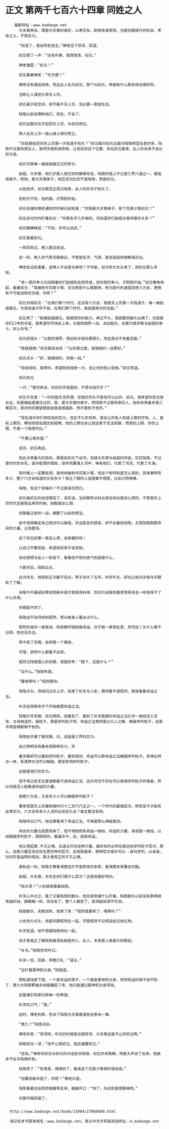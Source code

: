 # 正文 第两千七百六十四章 同姓之人
        最新网址：www.badaoge.net
          大天尊茶会，既是大天尊的爱好，以茶交友，助修炼者顿悟，也是切磋提升的机会，茶会之上，不禁武力。
      
          “知道了，我会转告道主。”禅老压下惊讶，回道。
      
          初见嗯了一声：“还有件事，我想渐渐，初元。”
      
          禅老皱眉：“初元？”
      
          初见看着禅老：“可方便？”
      
          禅老没有理由拒绝，而且此人名为初见，那个叫初元，两者有什么联系他也很好奇。
      
          当即让人请初元来天上宗。
      
          初元属于始空间，却不属于天上宗，没必要一直留在这。
      
          陆隐以前会限制他们，现在，不会了。
      
          初元在数日后才赶回天上宗，与初见相见。
      
          两人在天上宗一座山峰上相对而立。
      
          “你就是始空间天上宗第一大陆道子初元？”初见面对初元比面对陆隐明显在意的多，陆隐不过是陆家后人，虽然天赋机缘奇绝，让他走到这个位置，但在初见看来，此人的未来不会比初元高。
      
          初元可是唯一被始祖接见过的奇才。
      
          始祖，大天尊，他们才是人类已知的巅峰存在，陆隐的祖上不过是三界六道之一，是始祖弟子，而他，是大天尊弟子，他应该对比的不是陆隐，而是初元。
      
          从始至终，初见都没正视过陆隐，此人的好日子到头了。
      
          但初元不同，他的路，才刚刚开始。
      
          初元在接到禅老通知的时候已经知道：“你就是大天尊弟子，那个完美少尊初见？”
      
          初见目光灼灼盯着初元：“你我名字几乎相同，可知道你们始祖与我师尊的关系？”
      
          初元眼睛眯起：“不知，你可以说说。”
      
          初见看着初元。
      
          一阵风吹过，两人都没说话。
      
          这一刻，两人的气质无限接近，不管是名字，气质，甚至就连样貌都很近似。
      
          禅老在远处看着，这两人不会是兄弟吧？不可能，初元年代太古老了，而初见那么年轻。
      
          “老一辈的争斗已经随着你们始祖死去而终结，但你我的争斗，才刚刚开始。”初见嘴角弯起，看着初元：“我被称作完美少尊，无论修炼什么都极快，修为提升的速度冠绝六方会，更拥有不可能战败的天赋，你呢？”
      
          初元对视初见：“在我们那个时代，还没有六方会，我是天上宗第一大陆道子，唯一被始祖接见，为其他道子所不容，在我们那个时代，我就是绝对的无敌。”
      
          初见笑了：“能被始祖接见，我相信你的能力，再过不久，我就要突破化仙境了，也就是你们口中的半祖，我希望你尽快赶上来，与我同境界一战，决出胜负，也算为我师尊与始祖的争斗，划上句号。”
      
          初元却摇头：“以我的境界，想达到半祖尚需很久，而且我也不急着突破。”
      
          “那就祖境。”初见极具自信：“以你我之能，祖境相约一战更好。”
      
          初元点头：“好，祖境相约，你我一战。”
      
          “哈哈哈哈，我等你，希望败给陆隐一次，没让你的信心受挫。”初见笑道。
      
          初元目光
      
          一闪：“暂时来说，你的对手就是他，不想与他交手？”
      
          初见不在意：“一时的胜负无所谓，你我的尽头不是他可以比的，初元，我希望你目光放长远，你是被始祖接见过的，我，是大天尊的弟子，而陆隐不过是陆家后人，他的未来最多是三尊层次，我对你的期望是能给我造成威胁，而不是败于他手。”
      
          “现在或许你们惊叹他的实力，但在不久的将来，我会让所有人知道上限的可怕，人，是有上限的，哪怕他现在就达到祖境，他的上限也会让他这辈子无法突破，而我的上限，你的上限，不是一个陆隐可比。”
      
          “不要让我失望。”
      
          说完，初见离去。
      
          他此次来最大的目标，便是给初元下战书，完成大天尊与始祖的终结，区区陆隐，不过是时代的水花，或许能溅的很高，但终究要落入河中，唯有他们，代表了河流，代表了大海。
      
          有时候人一定要低调，虽然他被称作完美少尊，但这个称呼到底怎么来的，具体事例有多少，整个六方会知道的又有多少？真正了解的人连提都不想提，比如少阴神尊。
      
          陆隐，有这个资格吗？不过是浪花而已。
      
          初元被初见的自信镇住了，说实话，当初解除冰封出来后他也是这么想的，不管是天上宗时代还是刚出来的时候，他都是这么想。
      
          但随着之前的一战，推翻了以前的想法。
      
          如今他很确定自己绝对可以破祖，并且能走的很高，却不会看低陆隐，尤其陆隐那股奇异的力量，让他震惊。
      
          这个初见如果一直这么想，会倒霉的吧！
      
          让自己不要受挫，希望他将来不会受挫。
      
          他也很想与此人一较高下，看看他不败的底气到底是什么。
      
          十数天后，陆隐出关。
      
          此次闭关，他摇到五次骰子四点，等于闭关了五年，时间不长，却也让他对永暗与天眼有了了解。
      
          永暗卡片最起码等他突破半祖才能有效利用，否则只会跟将墨老怪带进去一样发挥不了什么作用。
      
          天眼就不同了。
      
          陆隐迫不及待找到昭然，想从她身上看出点什么。
      
          昭然的身份一直是谜，陆隐都怀疑她是命运，对于她一直很在意，奈何这丫头什么都不记得，他也没办法。
      
          而今有了天眼，自然第一个看她。
      
          可惜，依然什么都看不出来。
      
          昭然见陆隐眉心的天眼，很是好奇：“殿下，这是什么？”
      
          “没什么。”陆隐失望。
      
          “要喝茶吗？”昭然期待。
      
          陆隐点头，场域扫过天上宗，找来了补天与小史，既然看不透昭然，那就看看命运之法。
      
          补天在陆隐命令下开始施展命运之法。
      
          陆隐打开天眼，目光明亮，他看到了，看到了补天施展的命运之法化作一根线没入天穹，与线相连的，是粒子，那是序列粒子吧，命运之法竟然是以凡人之躯，触碰序列粒子，这是寻常祖境都做不到的。
      
          陆隐抬手摸了摸天眼，对，这就是三界的实力。
      
          自己明明没有墨老怪那种实力，凭
      
          着天眼却可以看到序列粒子，看到规则，命运可以靠命运之法触碰序列粒子，死神必然也一样，有某种方法可以触碰，甚至影响序列粒子。
      
          这就是他们的实力。
      
          怪不得之前无论是谁都看不透命运之法，这片时空不存在可以使用序列粒子的强者，所以也就没人能看透命运的力量。
      
          放眼六方会，又有多少人可以触碰序列粒子？
      
          墨老怪是天上宗最辉煌时代十二天门门主之一，一个时代的最强层次，修炼至今才能有此等实力，六方会有多少人活的比他还久远？维主都没有吧。
      
          陆隐呼出口气，他总算看清了命运之法，不再是那么神秘莫测。
      
          命女的力量也就更简单了，怪不得她修炼命运一根线，命运的力量，本就是一根线，以线触碰序列粒子，窥探规则，看遍古今，这，就是命运。
      
          他又想起掌.不灭之境，古道主开创这种力量，最终目的必然也是达到序列粒子层次，那么，这股力量应该还存在更恐怖的层次，在陆隐看来，那种层次或许可以--身抗序列，以自身，对抗宇宙运转的规则，那才是真正的不灭之境。
      
          直到这一刻，陆隐才算看清楚这片宇宙修炼的本质，看清楚未来要走的路。
      
          始祖，大天尊，木先生他们是什么层次？这是他最好奇的。
      
          “陆大哥？”小史疑惑看着陆隐。
      
          补天心中忐忑，看了又看陆隐的额头，他总感觉被什么盯着，陆隐额头以前没有那两根弯曲的线，跟眼睛一样，现在有了，整个人都变了，变得越加深不可测。
      
          陆隐额头，天眼消失，他笑了笑：“昭然就要来了，喝茶吗？”
      
          小史用力点头，他喜欢跟昭然在一起，尽管昭然不记得送给过他礼物。
      
          补天告退，他不想跟陆隐待在一起。
      
          他才是真正了解陆隐最深处秘密的人，此人，未来是人类最大的叛徒。
      
          “补天。”陆隐忽然开口。
      
          补天一怔，回身，恭敬行礼：“道主。”
      
          “去盯着夏神机分身。”陆隐道。
      
          想知道陆家下落，一个是命运的珠子，一个就是夏神机分身，然而命运的珠子找不到了，第六大陆那颗被永恒族藏起了来，他只能通过夏神机分身寻找。
      
          这是接引陆家归来唯一的希望。
      
          补天松口气：“是。”
      
          这时，禅老到来，告诉了陆隐大天尊邀请他去茶会一事。
      
          “第九？”陆隐诧异。
      
          禅老失笑：“惊讶吧，听见的时候我也很惊讶，大天尊这是不让你好过啊。”
      
          陆隐目光一凛：“他不让我好过，我还偏要好过。”
      
          “还有…”禅老将初见与初元的对话告诉陆隐，初见并未隐瞒，而是大声说了出来，他根本不在乎陆隐听到。
      
          陆隐笑了：“有意思，我明白了，看来这个完美少尊真的很自信。”
      
          “他要突破半祖了，你呢？”禅老问道。
      
          陆隐看着远处昭然端着茶走来，缓缓开口：“快了，先达到星使巅峰吧。”
      
          也是时候突破了。
      
      
      http://www.badaoge.net/book/13084/27060609.html
      
      请记住本书首发域名：www.badaoge.net。笔尖中文手机版阅读网址：m.badaoge.net